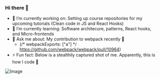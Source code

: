 ### Hi there 👋

- 🔭 I’m currently working on: Setting up course repositories for my upcoming tutorials (Clean code in JS and React Hooks)
- 🌱 I’m currently learning: Software architecure, patterns, React hooks, and Micro-frontends
- 💬 Ask me about: My contribution to webpack recently 😬
  - (/* webpackExports: \["a"\] */ https://github.com/webpack/webpack/pull/10964)
- ⚡ Fun fact: Below is a stealthily captured shot of me. Apparently, this is how I code 🤷

![Image](https://github.com/pushkar100/pushkar100/blob/master/monkey-coding-gif.gif)

<!--
**pushkar100/pushkar100** is a ✨ _special_ ✨ repository because its `README.md` (this file) appears on your GitHub profile.

Here are some ideas to get you started:

- 🔭 I’m currently working on ...
- 🌱 I’m currently learning ...
- 👯 I’m looking to collaborate on ...
- 🤔 I’m looking for help with ...
- 💬 Ask me about ...
- 📫 How to reach me: ...
- 😄 Pronouns: ...
- ⚡ Fun fact: ...
-->
